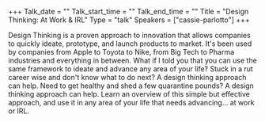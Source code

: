 +++
Talk_date = ""
Talk_start_time = ""
Talk_end_time = ""
Title = "Design Thinking: At Work & IRL"
Type = "talk"
Speakers = ["cassie-parlotto"]
+++

Design Thinking is a proven approach to innovation that allows companies to quickly ideate, prototype, and launch products to market. It's been used by companies from Apple to Toyota to Nike, from Big Tech to Pharma industries and everything in between.
What if I told you that you can use the same framework to ideate and advance any area of your life? Stuck in a rut career wise and don't know what to do next? A design thinking approach can help. Need to get healthy and shed a few quarantine pounds? A design thinking approach can help.
Learn an overview of this simple but effective approach, and use it in any area of your life that needs advancing... at work or IRL.
